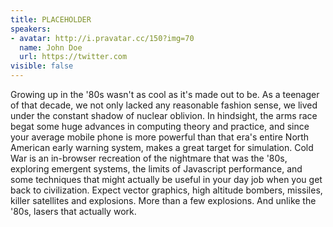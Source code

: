 ```yaml
---
title: PLACEHOLDER
speakers:
- avatar: http://i.pravatar.cc/150?img=70
  name: John Doe
  url: https://twitter.com
visible: false
---
```


Growing up in the '80s wasn't as cool as it's made out to be. As a teenager of that decade, we not only lacked any reasonable fashion sense, we lived under the constant shadow of nuclear oblivion. In hindsight, the arms race begat some huge advances in computing theory and practice, and since your average mobile phone is more powerful than that era's entire North American early warning system, makes a great target for simulation. Cold War is an in-browser recreation of the nightmare that was the '80s, exploring emergent systems, the limits of Javascript performance, and some techniques that might actually be useful in your day job when you get back to civilization. Expect vector graphics, high altitude bombers, missiles, killer satellites and explosions. More than a few explosions. And unlike the '80s, lasers that actually work.
